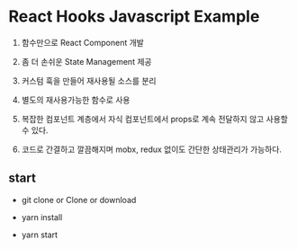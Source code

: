 # React Hooks Javascript Example

1. 함수만으로 React Component 개발

2. 좀 더 손쉬운 State Management 제공

3. 커스텀 훅을 만들어 재사용될 소스를 분리

4. 별도의 재사용가능한 함수로 사용

5. 복잡한 컴포넌트 계층에서 자식 컴포넌트에서 props로 계속 전달하지 않고 사용할수 있다.

6. 코드로 간결하고 깔끔해지며 mobx, redux 없이도 간단한 상태관리가 가능하다.

## start

- git clone or Clone or download

- yarn install

- yarn start
